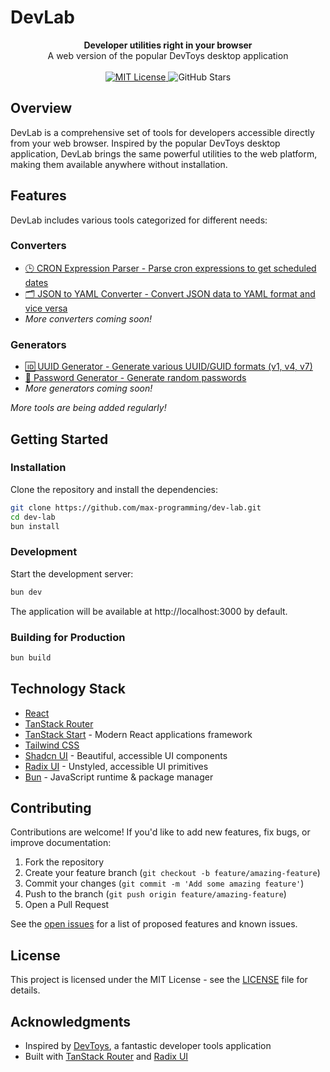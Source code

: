 # DevLab

<div align="center">
  <strong>Developer utilities right in your browser</strong>
</div>
<div align="center">
  A web version of the popular DevToys desktop application
</div>

<br />

<div align="center">
  <!-- License -->
  <a href="LICENSE">
    <img src="https://img.shields.io/badge/License-MIT-blue.svg" alt="MIT License" />
  </a>
  <!-- Stars -->
  <img src="https://img.shields.io/github/stars/max-programming/dev-lab?style=social" alt="GitHub Stars" />
</div>

<!-- <div align="center">
  <img src="https://via.placeholder.com/800x400?text=DevLab+Screenshot" alt="DevLab screenshot" width="800" />
</div> -->

## Overview

DevLab is a comprehensive set of tools for developers accessible directly from your web browser. Inspired by the popular DevToys desktop application, DevLab brings the same powerful utilities to the web platform, making them available anywhere without installation.

## Features

DevLab includes various tools categorized for different needs:

### Converters
- [🕒 CRON Expression Parser - Parse cron expressions to get scheduled dates](https://devlab.usmans.me/converters/cron-parser)
- [🗂️ JSON to YAML Converter - Convert JSON data to YAML format and vice versa](https://devlab.usmans.me/converters/json-yaml)
- _More converters coming soon!_

### Generators
- [🆔 UUID Generator - Generate various UUID/GUID formats (v1, v4, v7)](https://devlab.usmans.me/generators/uuid)
- [🔑 Password Generator - Generate random passwords](https://devlab.usmans.me/generators/password)
- _More generators coming soon!_

*More tools are being added regularly!*

## Getting Started

### Installation

Clone the repository and install the dependencies:

```bash
git clone https://github.com/max-programming/dev-lab.git
cd dev-lab
bun install
```

### Development

Start the development server:

```bash
bun dev
```

The application will be available at http://localhost:3000 by default.

### Building for Production

```bash
bun build
```

## Technology Stack

- [React](https://reactjs.org/)
- [TanStack Router](https://tanstack.com/router)
- [TanStack Start](https://tanstack.com/start) - Modern React applications framework
- [Tailwind CSS](https://tailwindcss.com/)
- [Shadcn UI](https://ui.shadcn.com/) - Beautiful, accessible UI components
- [Radix UI](https://www.radix-ui.com/) - Unstyled, accessible UI primitives
- [Bun](https://bun.sh/) - JavaScript runtime & package manager

## Contributing

Contributions are welcome! If you'd like to add new features, fix bugs, or improve documentation:

1. Fork the repository
2. Create your feature branch (`git checkout -b feature/amazing-feature`)
3. Commit your changes (`git commit -m 'Add some amazing feature'`)
4. Push to the branch (`git push origin feature/amazing-feature`)
5. Open a Pull Request

See the [open issues](https://github.com/yourusername/dev-lab/issues) for a list of proposed features and known issues.

## License

This project is licensed under the MIT License - see the [LICENSE](LICENSE) file for details.

## Acknowledgments

- Inspired by [DevToys](https://devtoys.app/), a fantastic developer tools application
- Built with [TanStack Router](https://tanstack.com/router) and [Radix UI](https://www.radix-ui.com/)
